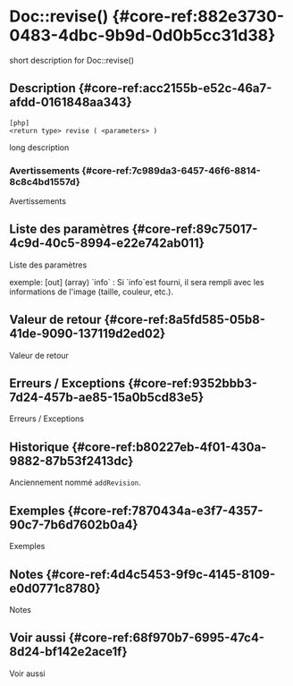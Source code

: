 # Doc::revise() {#core-ref:882e3730-0483-4dbc-9b9d-0d0b5cc31d38}

<div class="short-description">
<span class="fixme template">short description for Doc::revise()</span>
</div>
<!--
<div class="applicability">
Obsolète depuis #.#.#
</div>
-->

## Description {#core-ref:acc2155b-e52c-46a7-afdd-0161848aa343}

    [php]
    <return type> revise ( <parameters> )

<span class="fixme template">long description</span>

### Avertissements {#core-ref:7c989da3-6457-46f6-8814-8c8c4bd1557d}

<span class="fixme template">Avertissements</span>

## Liste des paramètres {#core-ref:89c75017-4c9d-40c5-8994-e22e742ab011}

<span class="fixme template">Liste des paramètres</span>

<div class="fixme template">
exemple:  
[out] (array) `info`
:   Si `info`est fourni, il sera rempli avec les informations de l'image (taille, couleur, etc.).
</div>

## Valeur de retour {#core-ref:8a5fd585-05b8-41de-9090-137119d2ed02}

<span class="fixme template">Valeur de retour</span>

## Erreurs / Exceptions {#core-ref:9352bbb3-7d24-457b-ae85-15a0b5cd83e5}

<span class="fixme template">Erreurs / Exceptions</span>

## Historique {#core-ref:b80227eb-4f01-430a-9882-87b53f2413dc}

Anciennement nommé `addRevision`.

## Exemples {#core-ref:7870434a-e3f7-4357-90c7-7b6d7602b0a4}

<span class="fixme template">Exemples</span>

## Notes {#core-ref:4d4c5453-9f9c-4145-8109-e0d0771c8780}

<span class="fixme template">Notes</span>

## Voir aussi {#core-ref:68f970b7-6995-47c4-8d24-bf142e2ace1f}

<span class="fixme template">Voir aussi</span>
